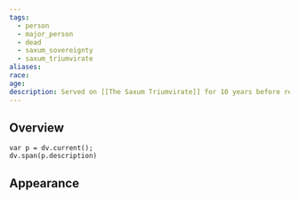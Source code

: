 ```yaml
---
tags:
  - person
  - major_person
  - dead
  - saxum_sovereignty
  - saxum_triumvirate
aliases: 
race: 
age: 
description: Served on [[The Saxum Triumvirate]] for 10 years before resigning after a disagreement with the other members.
---
```

## Overview
```dataviewjs
var p = dv.current();
dv.span(p.description)
```
## Appearance
